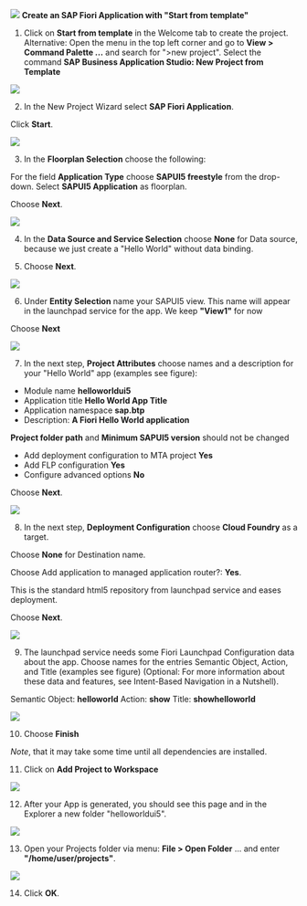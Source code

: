 ![](../images/BAS_start.png)
**Create an SAP Fiori Application with "Start from template"**

1. Click on **Start from template** in the Welcome tab to create the project.
Alternative: Open the menu in the top left corner and go to **View > Command Palette ...** and search for ">new project". Select the command **SAP Business Application Studio: New Project from Template**

![](../images/BAS_start.png)

2. In the New Project Wizard select **SAP Fiori Application**.

Click **Start**.

![](../images/Template_Fiori_app.png)

3. In the **Floorplan Selection** choose the following:

For the field **Application Type** choose **SAPUI5 freestyle** from the drop-down.
Select **SAPUI5 Application** as floorplan.

Choose **Next**.

![](../images/Template_UI5.png)

4. In the **Data Source and Service Selection** choose **None** for Data source, because we just create a "Hello World" without data binding.

5. Choose **Next**.

![](../images/Data_Source.png)


6. Under **Entity Selection** name your SAPUI5 view. This name will appear in the launchpad service for the app. We keep **"View1"** for now

Choose **Next**

![](../images/View1.png")

7. In the next step, <strong>Project Attributes</strong> choose names and a description for your "Hello World" app (examples see figure):

- Module name **helloworldui5**
- Application title **Hello World App Title**
- Application namespace **sap.btp**
- Description: **A Fiori Hello World application**

**Project folder path** and **Minimum SAPUI5 version** should not be changed

- Add deployment configuration to MTA project **Yes**
- Add FLP configuration **Yes**
- Configure advanced options **No**

Choose **Next**.

![](../images/Template_Project_Attributes.png)

8. In the next step, **Deployment Configuration** choose **Cloud Foundry** as a target.

Choose **None** for Destination name.

Choose Add application to managed application router?: **Yes**.

This is the standard html5 repository from launchpad service and eases deployment.

Choose **Next**.

![](../images/Deployment_Config.png)

9. The launchpad service needs some Fiori Launchpad Configuration data about the app. Choose names for the entries Semantic Object, Action, and Title (examples see figure)
(Optional: For more information about these data and features, see Intent-Based Navigation in a Nutshell).

Semantic Object: **helloworld**
Action: **show**
Title: **showhelloworld** 

![](../images/Fiori_Launchpad_config.png)

10. Choose **Finish**

*Note*, that it may take some time until all dependencies are installed.

11. Click on **Add Project to Workspace**

![](../images/Workspace.png)

12. After your App is generated, you should see this page and in the Explorer a new folder "helloworldui5".

![](../images/BAS_Project_App_Info.png)

13. Open your Projects folder via menu: **File > Open Folder** ... and enter **"/home/user/projects"**.

![](../images/Open_Projects_folder.png)
 
14. Click **OK**.

